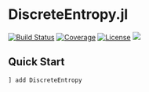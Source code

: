 # DiscreteEntropy.jl

[![Build Status](https://github.com/kellino/DiscreteEntropy.jl/actions/workflows/CI.yml/badge.svg?branch=main)](https://github.com/kellino/DiscreteEntropy.jl/actions/workflows/CI.yml?query=branch%3Amain)
[![Coverage](https://codecov.io/gh/kellino/DiscreteEntropy.jl/branch/main/graph/badge.svg)](https://codecov.io/gh/kellino/DiscreteEntropy.jl)
[![License](https://img.shields.io/badge/license-MIT-green.svg)](https://github.com/kellino/DiscreteEntropy.jl/blob/main/LICENSE)
[![](https://img.shields.io/badge/docs-dev-blue.svg)](https://kellino.github.io/DiscreteEntropy.jl/dev)

## Quick Start

``` julia
] add DiscreteEntropy
```

